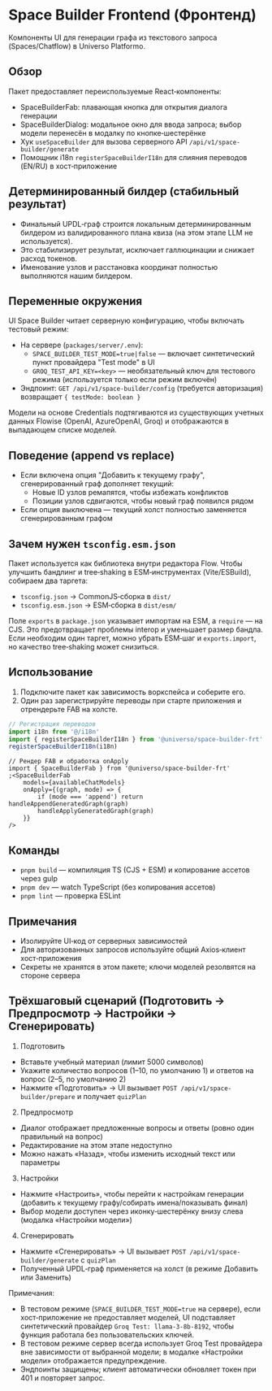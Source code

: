 # Space Builder Frontend (Фронтенд)

Компоненты UI для генерации графа из текстового запроса (Spaces/Chatflow) в Universo Platformo.

## Обзор

Пакет предоставляет переиспользуемые React‑компоненты:

-   SpaceBuilderFab: плавающая кнопка для открытия диалога генерации
-   SpaceBuilderDialog: модальное окно для ввода запроса; выбор модели перенесён в модалку по кнопке‑шестерёнке
-   Хук `useSpaceBuilder` для вызова серверного API `/api/v1/space-builder/generate`
-   Помощник i18n `registerSpaceBuilderI18n` для слияния переводов (EN/RU) в хост‑приложение

## Детерминированный билдер (стабильный результат)

-   Финальный UPDL‑граф строится локальным детерминированным билдером из валидированного плана квиза (на этом этапе LLM не используется).
-   Это стабилизирует результат, исключает галлюцинации и снижает расход токенов.
-   Именование узлов и расстановка координат полностью выполняются нашим билдером.

## Переменные окружения

UI Space Builder читает серверную конфигурацию, чтобы включать тестовый режим:

-   На сервере (`packages/server/.env`):
    -   `SPACE_BUILDER_TEST_MODE=true|false` — включает синтетический пункт провайдера "Test mode" в UI
    -   `GROQ_TEST_API_KEY=<key>` — необязательный ключ для тестового режима (используется только если режим включён)
-   Эндпоинт: `GET /api/v1/space-builder/config` (требуется авторизация) возвращает `{ testMode: boolean }`

Модели на основе Credentials подтягиваются из существующих учетных данных Flowise (OpenAI, AzureOpenAI, Groq) и отображаются в выпадающем списке моделей.

## Поведение (append vs replace)

-   Если включена опция "Добавить к текущему графу", сгенерированный граф дополняет текущий:
    -   Новые ID узлов ремапятся, чтобы избежать конфликтов
    -   Позиции узлов сдвигаются, чтобы новый граф появился рядом
-   Если опция выключена — текущий холст полностью заменяется сгенерированным графом

## Зачем нужен `tsconfig.esm.json`

Пакет используется как библиотека внутри редактора Flow. Чтобы улучшить бандлинг и tree‑shaking в ESM‑инструментах (Vite/ESBuild), собираем два таргета:

-   `tsconfig.json` → CommonJS‑сборка в `dist/`
-   `tsconfig.esm.json` → ESM‑сборка в `dist/esm/`

Поле `exports` в `package.json` указывает импортам на ESM, а `require` — на CJS. Это предотвращает проблемы interop и уменьшает размер бандла. Если необходим один таргет, можно убрать ESM‑шаг и `exports.import`, но качество tree‑shaking может снизиться.

## Использование

1. Подключите пакет как зависимость воркспейса и соберите его.
2. Один раз зарегистрируйте переводы при старте приложения и отрендерьте FAB на холсте.

```ts
// Регистрация переводов
import i18n from '@/i18n'
import { registerSpaceBuilderI18n } from '@universo/space-builder-frt'
registerSpaceBuilderI18n(i18n)
```

```tsx
// Рендер FAB и обработка onApply
import { SpaceBuilderFab } from '@universo/space-builder-frt'
;<SpaceBuilderFab
    models={availableChatModels}
    onApply={(graph, mode) => {
        if (mode === 'append') return handleAppendGeneratedGraph(graph)
        handleApplyGeneratedGraph(graph)
    }}
/>
```

## Команды

-   `pnpm build` — компиляция TS (CJS + ESM) и копирование ассетов через gulp
-   `pnpm dev` — watch TypeScript (без копирования ассетов)
-   `pnpm lint` — проверка ESLint

## Примечания

-   Изолируйте UI‑код от серверных зависимостей
-   Для авторизованных запросов используйте общий Axios‑клиент хост‑приложения
-   Секреты не хранятся в этом пакете; ключи моделей резолвятся на стороне сервера

## Трёхшаговый сценарий (Подготовить → Предпросмотр → Настройки → Сгенерировать)

1. Подготовить

-   Вставьте учебный материал (лимит 5000 символов)
-   Укажите количество вопросов (1–10, по умолчанию 1) и ответов на вопрос (2–5, по умолчанию 2)
-   Нажмите «Подготовить» → UI вызывает `POST /api/v1/space-builder/prepare` и получает `quizPlan`

2. Предпросмотр

-   Диалог отображает предложенные вопросы и ответы (ровно один правильный на вопрос)
-   Редактирование на этом этапе недоступно
-   Можно нажать «Назад», чтобы изменить исходный текст или параметры

3. Настройки

-   Нажмите «Настроить», чтобы перейти к настройкам генерации (добавить к текущему графу/собирать имена/показывать финал)
-   Выбор модели доступен через иконку‑шестерёнку внизу слева (модалка «Настройки модели»)

4. Сгенерировать

-   Нажмите «Сгенерировать» → UI вызывает `POST /api/v1/space-builder/generate` с `quizPlan`
-   Полученный UPDL‑граф применяется на холст (в режиме Добавить или Заменить)

Примечания:

-   В тестовом режиме (`SPACE_BUILDER_TEST_MODE=true` на сервере), если хост‑приложение не предоставляет моделей, UI подставляет синтетический провайдер `Groq Test: llama-3-8b-8192`, чтобы функция работала без пользовательских ключей.
-   В тестовом режиме сервер всегда использует Groq Test провайдера вне зависимости от выбранной модели; в модалке «Настройки модели» отображается предупреждение.
-   Эндпоинты защищены; клиент автоматически обновляет токен при 401 и повторяет запрос.
